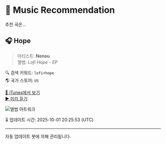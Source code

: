 
# 🎵 Music Recommendation

추천 곡은...

## 🎧 Hope  
> 아티스트: **Nenou**  
> 앨범: _Lofi Hope - EP_  

🔍 검색 키워드: `lofi+hope`  
🌎 국가 스토어: `US`

[🔗 iTunes에서 보기](https://music.apple.com/us/album/hope/1711304731?i=1711304734&uo=4)  
[▶️ 미리 듣기](https://audio-ssl.itunes.apple.com/itunes-assets/AudioPreview116/v4/84/86/e3/8486e3dd-4f1b-811a-e2f1-5113ee515a01/mzaf_6300214315026696548.plus.aac.p.m4a)

![앨범 아트워크](https://is1-ssl.mzstatic.com/image/thumb/Music126/v4/c0/87/ee/c087ee30-dbd8-ec2d-ac7c-ab9d886a47a6/artwork.jpg/100x100bb.jpg)

⏳ 업데이트 시간: 2025-10-01 20:25:53 (UTC)

---
자동 업데이트 봇에 의해 관리됩니다.
